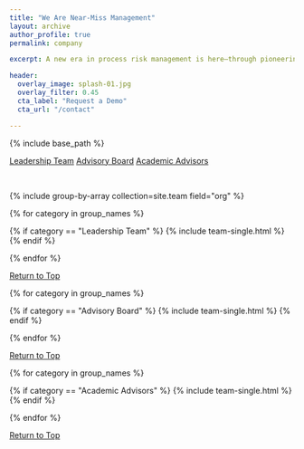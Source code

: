 ```yaml
---
title: "We Are Near-Miss Management"
layout: archive
author_profile: true
permalink: company

excerpt: A new era in process risk management is here—through pioneering techniques and innovative solutions based on the concept of hidden near-misses.

header: 
  overlay_image: splash-01.jpg
  overlay_filter: 0.45
  cta_label: "Request a Demo"
  cta_url: "/contact"

---
```


{% include base_path %}

<a class="btn btn--inverse" href="#leadership-team">Leadership Team</a>
<a class="btn btn--inverse" href="#advisory-board">Advisory Board</a>
<a class="btn btn--inverse" href="#academic-advisors">Academic Advisors</a>

<br>

{% include group-by-array collection=site.team field="org" %}



{% for category in group_names %}

  {% if category == "Leadership Team" %}
    {% include team-single.html %}
  {% endif %}
    
{% endfor %}


<a href="#site-nav" class="btn btn--inverse align-right">Return to Top</a>
<br>


{% for category in group_names %}

  {% if category == "Advisory Board" %}
    {% include team-single.html %}
  {% endif %}
  
{% endfor %}


<a href="#site-nav" class="btn btn--inverse align-right">Return to Top</a>
<br>


{% for category in group_names %}

  {% if category == "Academic Advisors" %}
    {% include team-single.html %}
  {% endif %}
    
{% endfor %}


<a href="#site-nav" class="btn btn--inverse align-right">Return to Top</a>
<br>

